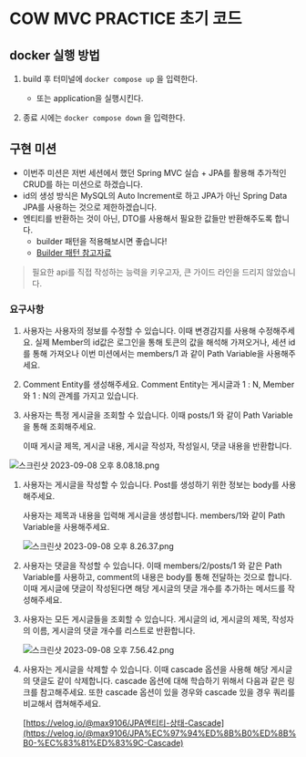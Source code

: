 # COW MVC PRACTICE 초기 코드

## docker 실행 방법

1. build 후 터미널에 `docker compose up` 을 입력한다.
    - 또는 application을 실행시킨다.

2. 종료 시에는 `docker compose down` 을 입력한다.

## 구현 미션

- 이번주 미션은 저번 세션에서 했던 Spring MVC 실습 + JPA를 활용해 추가적인 CRUD를 하는 미션으로 하겠습니다.
- id의 생성 방식은 MySQL의 Auto Increment로 하고 JPA가 아닌 Spring Data JPA를 사용하는 것으로 제한하겠습니다.
- 엔티티를 반환하는 것이 아닌, DTO를 사용해서 필요한 값들만 반환해주도록 합니다.
    - builder 패턴을 적용해보시면 좋습니다!
    - [Builder 패턴 참고자료](https://inpa.tistory.com/entry/GOF-%F0%9F%92%A0-%EB%B9%8C%EB%8D%94Builder-%ED%8C%A8%ED%84%B4-%EB%81%9D%ED%8C%90%EC%99%95-%EC%A0%95%EB%A6%AC)

> 필요한 api를 직접 작성하는 능력을 키우고자, 큰 가이드 라인을 드리지 않았습니다.

### 요구사항
1. 사용자는 사용자의 정보를 수정할 수 있습니다. 이때 변경감지를 사용해 수정해주세요. 실제 Member의 id값은 로그인을 통해 토큰의 값을 해석해 가져오거나, 세션 id를 통해 가져오나 이번 미션에서는 members/1 과 같이 Path Variable을 사용해주세요.
2. Comment Entity를 생성해주세요. Comment Entity는 게시글과 1 : N, Member와 1 : N의 관계를 가지고 있습니다.
3. 사용자는 특정 게시글을 조회할 수 있습니다. 이때 posts/1 와 같이 Path Variable을 통해 조회해주세요.

   이때 게시글 제목, 게시글 내용, 게시글 작성자, 작성일시, 댓글 내용을 반환합니다.


![스크린샷 2023-09-08 오후 8.08.18.png](https://prod-files-secure.s3.us-west-2.amazonaws.com/09718eb2-b1ef-4f91-ad51-f8ee77d6a328/2fe527bb-6cf3-4f85-a2a1-8f0ffa8f25ed/%E1%84%89%E1%85%B3%E1%84%8F%E1%85%B3%E1%84%85%E1%85%B5%E1%86%AB%E1%84%89%E1%85%A3%E1%86%BA_2023-09-08_%E1%84%8B%E1%85%A9%E1%84%92%E1%85%AE_8.08.18.png)

1. 사용자는 게시글을 작성할 수 있습니다. Post를 생성하기 위한 정보는 body를 사용해주세요.

   사용자는 제목과 내용을 입력해 게시글을 생성합니다. members/1와 같이 Path Variable을 사용해주세요.

   ![스크린샷 2023-09-08 오후 8.26.37.png](https://prod-files-secure.s3.us-west-2.amazonaws.com/09718eb2-b1ef-4f91-ad51-f8ee77d6a328/fc5a4986-a702-4471-9cdf-0439f36aaa2e/%E1%84%89%E1%85%B3%E1%84%8F%E1%85%B3%E1%84%85%E1%85%B5%E1%86%AB%E1%84%89%E1%85%A3%E1%86%BA_2023-09-08_%E1%84%8B%E1%85%A9%E1%84%92%E1%85%AE_8.26.37.png)

2. 사용자는 댓글을 작성할 수 있습니다. 이때 members/2/posts/1 와 같은 Path Variable를 사용하고, comment의 내용은 body를 통해 전달하는 것으로 합니다. 이때 게시글에 댓글이 작성된다면 해당 게시글의 댓글 개수를 추가하는 메서드를 작성해주세요.
3. 사용자는 모든 게시글들을 조회할 수 있습니다. 게시글의 id, 게시글의 제목, 작성자의 이름, 게시글의 댓글 개수를 리스트로 반환합니다.

   ![스크린샷 2023-09-08 오후 7.56.42.png](https://prod-files-secure.s3.us-west-2.amazonaws.com/09718eb2-b1ef-4f91-ad51-f8ee77d6a328/b0b4136d-e516-4064-a2cd-ed60b669f81c/%E1%84%89%E1%85%B3%E1%84%8F%E1%85%B3%E1%84%85%E1%85%B5%E1%86%AB%E1%84%89%E1%85%A3%E1%86%BA_2023-09-08_%E1%84%8B%E1%85%A9%E1%84%92%E1%85%AE_7.56.42.png)

4. 사용자는 게시글을 삭제할 수 있습니다. 이때 cascade 옵션을 사용해 해당 게시글의 댓글도 같이 삭제합니다. cascade 옵션에 대해 학습하기 위해서 다음과 같은 링크를 참고해주세요. 또한 cascade 옵션이 있을 경우와 cascade 있을 경우 쿼리를 비교해서 캡쳐해주세요.

   [https://velog.io/@max9106/JPA엔티티-상태-Cascade](https://velog.io/@max9106/JPA%EC%97%94%ED%8B%B0%ED%8B%B0-%EC%83%81%ED%83%9C-Cascade)